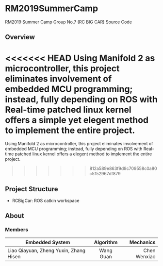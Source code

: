 # RM2019SummerCamp
RM2019 Summer Camp Group No.7 (RC BIG CAR) Source Code

## Overview 

<<<<<<< HEAD
Using Manifold 2 as microcontroller, this project eliminates involvement of embedded MCU programming; instead, fully depending on ROS with Real-time patched linux kernel offers a simple yet elegent method to implement the entire project.
=======
Using Manifold 2 as microcontroller, this project eliminates involvement of embedded MCU programming; instead, fully depending on ROS with Real-time patched linux kernel offers a elegent method to implement the entire project.
>>>>>>> 812a589e863f9d9c709558c0a80c5152967df879

## Project Structure

 - RCBigCar: ROS catkin workspace

## About

### Members

Embedded System|Algorithm|Mechanics
---|:--:|---:
Liao Qiayuan, Zheng Yuxin, Zhang Hisen | Wang Guan | Chen Wenxiao